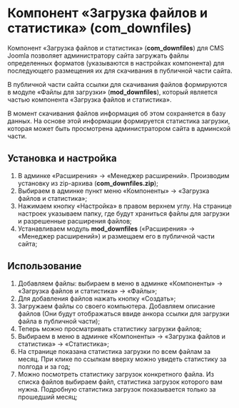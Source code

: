 # Компонент «Загрузка файлов и статистика» (com_downfiles)

<p>Компонент «Загрузка файлов и статистика» (<b>com_downfiles</b>) для CMS Joomla позволяет администратору сайта загружать файлы определенных форматов (указываются в настройках компонента) для последующего размещения их для скачивания в публичной части сайта.</p>
<p>В публичной части сайта ссылки для скачивания файлов формируются в модуле «Файлы для загрузки» (<b>mod_downfiles</b>), который является частью компонента «Загрузка файлов и статистика».</p> 
<p>В момент скачивания файлов информация об этом сохраняется в базу данных. На основе этой информации формируется статистика загрузки, которая может быть просмотрена администратором сайта в админской части.</p>

<h2>Установка и настройка</h2>
<ol>
	<li>В админке «Расширения» → «Менеджер расширений». Производим установку из zip-архива (<b>com_downfiles.zip</b>);</li>
	<li>Выбираем в админке пункт меню «Компоненты» → «Загрузка файлов и статистика»;</li>
	<li>Нажимаем кнопку «Настройка» в правом верхнем углу. На странице настроек указываем папку, где будут храниться файлы для загрузки и разрешенные расширения файлов;</li>
	<li>Устанавливаем модуль <b>mod_downfiles</b> («Расширения» → «Менеджер расширений») и размещаем его в публичной части сайта;</li>
</ol>
<h2>Использование</h2>
<ol>
	<li>Добавляем файлы: выбираем в меню в админке «Компоненты» → «Загрузка файлов и статистика» → «Файлы»;</li>
	<li>Для добавления файлов нажать кнопку «Создать»;</li>
	<li>Загружаем файлы со своего компьютера. Добавляем описание файлов (Они будут отображаться ввиде анкора ссылки для загрузки файла в публичной части);</li>
	<li>Теперь можно просматривать статистику загрузки файлов;</li>
	<li>Выбираем в меню в админке «Компоненты» → «Загрузка файлов и статистика» → «Статистика»;</li>
	<li>На странице показана статистика загрузки по всем файлам за месяц. При клике по ссылкам вверху можно увидеть статистику за полгода и за год;</li>
	<li>Можно посмотреть статистику загрузок конкретного файла. Из списка файлов выбираем файл, статистика загрузок которого вам нужна. Подробную статистика загрузок показывается только за прошедший месяц;</li>
</ol>